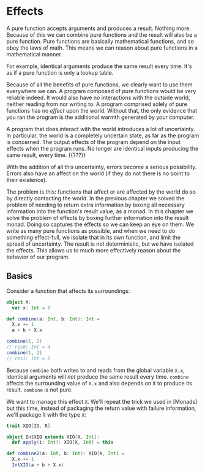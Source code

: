 # Effects

A pure function accepts arguments and produces a result.
Nothing more.
Because of this we can combine pure functions and the result will also be a pure function.
Pure functions are basically mathematical functions, and so obey the laws of math.
This means we can reason about pure functions in a mathematical manner.

For example, identical arguments produce the same result every time.
It's as if a pure function is only a lookup table.

Because of all the benefits of pure functions, we clearly want to use them everywhere we can.
A program composed of pure functions would be very reliable indeed.
It would also have no interactions with the outside world, neither reading from nor writing to.
A program comprised solely of pure functions has no *effect* upon the world.
Without that, the only evidence that you ran the program is the additional warmth generated by your computer.

A program that does interact with the world introduces a lot of uncertainty.
In particular, the world is a completely uncertain state, as far as the program is concerned.
The output effects of the program depend on the input effects when the program runs.
No longer are identical inputs producing the same result, every time. {{???}}

With the addition of all this uncertainty, errors become a serious possibility.
Errors also have an affect on the world (if they do not there is no point to their existence).

The problem is this: functions that affect or are affected by the world do so by directly contacting the world.
In the previous chapter we solved the problem of needing to return extra information by boxing all necessary information into the function's result value, as a monad.
In this chapter we solve the problem of effects by boxing further information into the result monad.
Doing so captures the effects so we can keep an eye on them.
We write as many pure functions as possible, and when we need to do something effect-full, we isolate that in its own function, and limit the spread of uncertainty.
The result is not deterministic, but we have isolated the effects.
This allows us to much more effectively reason about the behavior of our program.

## Basics

Consider a function that affects its surroundings:

```scala
object X:
  var x: Int = 0

def combine(a: Int, b: Int): Int =
  X.x += 1
  a + b + X.x

combine(1, 2)
// res0: Int = 4
combine(1, 2)
// res1: Int = 5
```

Because `combine` both writes to and reads from the global variable `X.x`, identical arguments will *not* produce the same result every time.
`combine` affects the surrounding value of `X.x` and also depends on it to produce its result.
`combine` is not pure.

We want to manage this effect `X`.
We'll repeat the trick we used in [Monads] but this time, instead of packaging the return value with failure information, we'll package it with the type `X`:

```scala
trait XIO[IO, R]

object IntXIO extends XIO[X, Int]:
  def apply(i: Int): XIO[X, Int] = this

def combine2(a: Int, b: Int): XIO[X, Int] =
  X.x += 1
  IntXIO(a + b + X.x)
```
